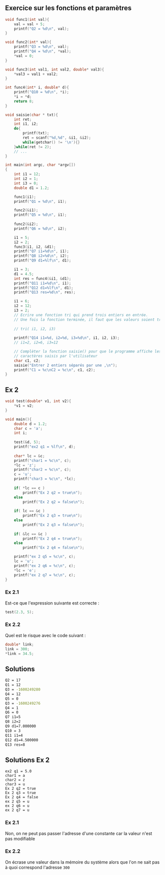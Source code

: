 ## Exercice sur les fonctions et paramètres

```C
void func1(int val){
    val = val + 5;
    printf("Q2 = %d\n", val);
}

void func2(int* val){
    printf("Q3 = %d\n", val);
    printf("Q4 = %d\n", *val);
    *val = 0;
}

void func3(int val1, int val2, double* val3){
    *val3 = val1 + val2;
}

int func4(int* i, double* d){
    printf("Q10 = %d\n", *i);
    *i = *d;
    return 8;
}

void saisie(char * txt){
    int ret;
    int i1, i2;
    do{
        printf(txt);
        ret = scanf("%d,%d", &i1, &i2);
        while(getchar() != '\n'){}
    }while(ret != 2);
    // ...
}

int main(int argc, char *argv[])
{
    int i1 = 12;
    int i2 = 1;
    int i3 = 0;
    double d1 = 1.2;

    func1(i1);
    printf("Q1 = %d\n", i1);

    func2(&i1);
    printf("Q5 = %d\n", i1);
    
    func2(&i2);
    printf("Q6 = %d\n", i2);

    i1 = 5;
    i2 = 2;
    func3(i1, i2, &d1);
    printf("Q7 i1=%d\n", i1);
    printf("Q8 i2=%d\n", i2);
    printf("Q9 d1=%lf\n", d1);

    i1 = 3;
    d1 = 4.5;
    int res = func4(&i1, &d1);
    printf("Q11 i1=%d\n", i1);
    printf("Q12 d1=%lf\n", d1);
    printf("Q13 res=%d\n", res);

    i1 = 6;
    i2 = 12;
    i3 = 2;
    // Ecrire une fonction tri qui prend trois entiers en entrée.
    // Une fois la fonction terminée, il faut que les valeurs soient triées
    
    // tri( i1, i2, i3)
    
    printf("Q14 i1=%d, i2=%d, i3=%d\n", i1, i2, i3);
    // i1=2, i2=6, i3=12

    // Complèter la fonction saisie() pour que le programme affiche les 2 
    // caractères saisis par l'utilisateur
    char c1, c2;
    saisie("Entrer 2 entiers séparés par une ,\n");
    printf("C1 = %c\nC2 = %c\n", c1, c2);
}
```

## Ex 2
```C
void test(double* v1, int v2){
    *v1 = v2;
}

void main(){
    double d = 1.2;
    char c = 'a';
    int i;
    
    test(&d, 5);
    printf("ex2 q1 = %lf\n", d);
    
    char* lc = &c;
    printf("char1 = %c\n", c);
    *lc = 'z';
    printf("char2 = %c\n", c);
    c = 'u';
    printf("char3 = %c\n", *lc);
    
    if( *lc == c )
        printf("Ex 2 q2 = true\n");
    else
        printf("Ex 2 q2 = false\n");
        
    if( lc == &c )
        printf("Ex 2 q3 = true\n");
    else
        printf("Ex 2 q3 = false\n");
        
    if( &lc == &c )
        printf("Ex 2 q4 = true\n");
    else
        printf("Ex 2 q4 = false\n");

    printf("ex 2 q5 = %c\n", c);    
    lc = 'u';
    printf("ex 2 q6 = %c\n", c);
    *lc = 'e';
    printf("ex 2 q7 = %c\n", c);
}
```

### Ex 2.1
Est-ce que l'expression suivante est correcte :
```c
test(2.3, 5);
```

### Ex 2.2
Quel est le risque avec le code suivant :
```c
double* link;
link = 300;
*link = 34.5;
```

## Solutions
```BASH
Q2 = 17
Q1 = 12
Q3 = -1600249280
Q4 = 12
Q5 = 0
Q3 = -1600249276
Q4 = 1
Q6 = 0
Q7 i1=5
Q8 i2=2
Q9 d1=7.000000
Q10 = 3
Q11 i1=4
Q12 d1=4.500000
Q13 res=8
```

## Solutions Ex 2
```console
ex2 q1 = 5.0
char1 = a
char2 = z
char3 = u
Ex 2 q2 = true
Ex 2 q3 = true
Ex 2 q4 = false
ex 2 q5 = u
ex 2 q6 = u
ex 2 q7 = u
```

### Ex 2.1

Non, on ne peut pas passer l'adresse d'une constante car la valeur n'est pas modifiable

### Ex 2.2

On écrase une valeur dans la mémoire du système alors que l'on ne sait pas à quoi correspond l'adresse `300`
